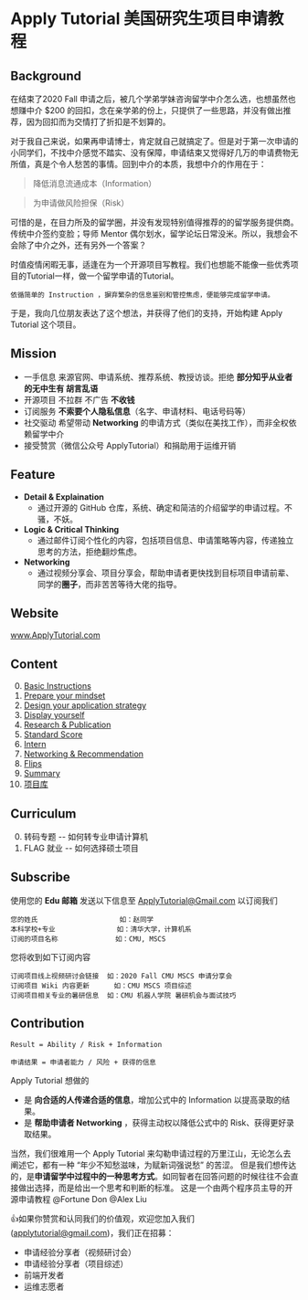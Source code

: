 # Apply Tutorial 美国研究生项目申请教程

## Background ##
在结束了2020 Fall 申请之后，被几个学弟学妹咨询留学中介怎么选，也想虽然也想赚中介 $200 的回扣，念在亲学弟的份上，只提供了一些思路，并没有做出推荐，因为回扣而为交情打了折扣是不划算的。

对于我自己来说，如果再申请博士，肯定就自己就搞定了。但是对于第一次申请的小同学们，不找中介感觉不踏实、没有保障，申请结束又觉得好几万的申请费物无所值，真是个令人愁苦的事情。回到中介的本质，我想中介的作用在于：

> 降低消息流通成本（Information）

> 为申请做风险担保（Risk）

可惜的是，在目力所及的留学圈，并没有发现特别值得推荐的的留学服务提供商。传统中介签约变脸；导师 Mentor 偶尔划水，留学论坛日常没米。所以，我想会不会除了中介之外，还有另外一个答案？

时值疫情闲暇无事，适逢在为一个开源项目写教程。我们也想能不能像一些优秀项目的Tutorial一样，做一个留学申请的Tutorial。
```
依循简单的 Instruction ，摒弃繁杂的信息鉴别和管控焦虑，便能够完成留学申请。
```
于是，我向几位朋友表达了这个想法，并获得了他们的支持，开始构建 Apply Tutorial 这个项目。

## Mission ##
- 一手信息 来源官网、申请系统、推荐系统、教授访谈。拒绝 **部分知乎从业者的无中生有 胡言乱语**
- 开源项目 不拉群 不广告 **不收钱**
- 订阅服务 **不索要个人隐私信息**（名字、申请材料、电话号码等）
- 社交驱动 希望带动 **Networking** 的申请方式（类似在美找工作），而非全权依赖留学中介
- 接受赞赏（微信公众号 ApplyTutorial）和捐助用于运维开销

## Feature ##
- **Detail & Explaination**  
   - 通过开源的 GitHub 仓库，系统、确定和简洁的介绍留学的申请过程。不骚，不妖。
- **Logic & Critical Thinking**  
   -  通过邮件订阅个性化的内容，包括项目信息、申请策略等内容，传递独立思考的方法，拒绝翻炒焦虑。 
- **Networking**  
   -  通过视频分享会、项目分享会，帮助申请者更快找到目标项目申请前辈、同学的**圈子**，而非苦苦等待大佬的指导。

## Website ##
www.ApplyTutorial.com

## Content ##
0. [Basic Instructions](https://github.com/ApplyTutorial/Basic-Instructions)
1. [Prepare your mindset](https://github.com/ApplyTutorial/Prepare-your-mindset)
2. [Design your application strategy](https://github.com/ApplyTutorial/Design-your-application-strategy)
3. [Display yourself](https://github.com/ApplyTutorial/Display-yourself)
4. [Research & Publication](https://github.com/ApplyTutorial/Research-Publication)
5. [Standard Score](https://github.com/ApplyTutorial/Standard-Score)
6. [Intern](https://github.com/ApplyTutorial/Intern)
7. [Networking & Recommendation](https://github.com/ApplyTutorial/Networking-Recommendation)
8. [Flips](https://github.com/ApplyTutorial/Flips)
9. [Summary](https://github.com/ApplyTutorial/Summary)
10. [项目库](www.baidu.com)

## Curriculum ##
0. 转码专题 -- 如何转专业申请计算机
1. FLAG 就业 -- 如何选择硕士项目
## Subscribe ##

使用您的 **Edu 邮箱** 发送以下信息至 ApplyTutorial@Gmail.com 以订阅我们
```
您的姓氏                    如：赵同学
本科学校+专业               如：清华大学，计算机系
订阅的项目名称              如：CMU, MSCS
```
您将收到如下订阅内容
```
订阅项目线上视频研讨会链接  如：2020 Fall CMU MSCS 申请分享会
订阅项目 Wiki 内容更新      如：CMU MSCS 项目综述
订阅项目相关专业的暑研信息  如：CMU 机器人学院 暑研机会与面试技巧
```

## Contribution ##

```
Result = Ability / Risk + Information

申请结果 = 申请者能力 / 风险 + 获得的信息
```

Apply Tutorial 想做的

- 是 **向合适的人传递合适的信息**，增加公式中的 Information 以提高录取的结果。
- 是 **帮助申请者 Networking** ，获得主动权以降低公式中的 Risk、获得更好录取结果。

当然，我们很难用一个 Apply Tutorial 来勾勒申请过程的万里江山，无论怎么去阐述它，都有一种 “年少不知愁滋味，为赋新词强说愁” 的苦涩。
但是我们想传达的，是**申请留学中过程中的一种思考方式**。如同智者在回答问题的时候往往不会直接做出选择，而是给出一个思考和判断的标准。
这是一个由两个程序员主导的开源申请教程 @Fortune Don @Alex Liu 

:thumbsup:如果你赞赏和认同我们的价值观，欢迎您加入我们(applytutorial@gmail.com)，我们正在招募：

- 申请经验分享者（视频研讨会）
- 申请经验分享者（项目综述）
- 前端开发者
- 运维志愿者


